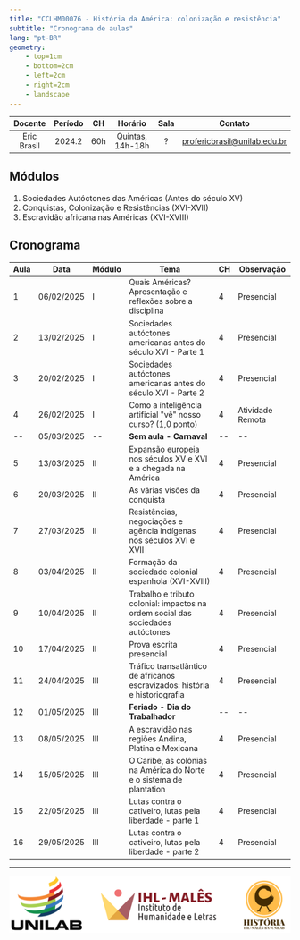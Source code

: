 ```yaml
---
title: "CCLHM00076 - História da América: colonização e resistência"
subtitle: "Cronograma de aulas"
lang: "pt-BR"
geometry:
    - top=1cm
    - bottom=2cm
    - left=2cm
    - right=2cm
    - landscape
---
```


| Docente     | Período | CH  | Horário          | Sala | Contato |
|:-----------:|:-------:|:---:|:----------------:|:----:|:---------------------------:|
| Eric Brasil | 2024.2  | 60h | Quintas, 14h-18h | ?    | profericbrasil@unilab.edu.br|

## Módulos

1. Sociedades Autóctones das Américas (Antes do século XV)
2. Conquistas, Colonização e Resistências (XVI-XVII)
3. Escravidão africana nas Américas (XVI-XVIII)

## Cronograma

| Aula | Data       | Módulo | Tema                                                                                  | CH | Observação           |
|------|------------|--------|---------------------------------------------------------------------------------------|----|----------------------|
| 1    | 06/02/2025 | I      | Quais Américas? Apresentação e reflexões sobre a disciplina                           | 4  | Presencial           |
| 2    | 13/02/2025 | I      | Sociedades autóctones americanas antes do século XVI - Parte 1                        | 4  | Presencial           |
| 3    | 20/02/2025 | I      | Sociedades autóctones americanas antes do século XVI - Parte 2                        | 4  | Presencial           |
| 4    | 26/02/2025 | I      | Como a inteligência artificial "vê" nosso curso? (1,0 ponto)                          | 4  | Atividade Remota     |
| --   | 05/03/2025 | --     | **Sem aula - Carnaval**                                                               | -- | --                   |
| 5    | 13/03/2025 | II     | Expansão europeia nos séculos XV e XVI e a chegada na América                         | 4  | Presencial           |
| 6    | 20/03/2025 | II     | As várias visões da conquista                                                         | 4  | Presencial           |
| 7    | 27/03/2025 | II     | Resistências, negociações e agência indígenas nos séculos XVI e XVII                  | 4  | Presencial           |
| 8    | 03/04/2025 | II     | Formação da sociedade colonial espanhola (XVI-XVIII)                                  | 4  | Presencial           |
| 9    | 10/04/2025 | II     | Trabalho e tributo colonial: impactos na ordem social das sociedades autóctones       | 4  | Presencial           |
| 10   | 17/04/2025 | II     | Prova escrita presencial                                                              | 4  | Presencial           |
| 11   | 24/04/2025 | III    | Tráfico transatlântico de africanos escravizados: história e historiografia           | 4  | Presencial           |
| 12   | 01/05/2025 | III    | **Feriado - Dia do Trabalhador**                                                      | -- | --                   |
| 13   | 08/05/2025 | III    | A escravidão nas regiões Andina, Platina e Mexicana                                   | 4  | Presencial           |
| 14   | 15/05/2025 | III    | O Caribe, as colônias na América do Norte e o sistema de plantation                   | 4  | Presencial           |
| 15   | 22/05/2025 | III    | Lutas contra o cativeiro, lutas pela liberdade - parte 1                              | 4  | Presencial           |
| 16   | 29/05/2025 | III    | Lutas contra o cativeiro, lutas pela liberdade - parte 2                              | 4  | Presencial           |

---

![](imgs/banner_logos_hist.png)
